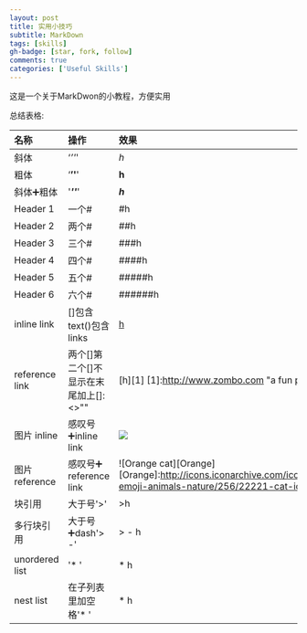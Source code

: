 ```yaml
---
layout: post
title: 实用小技巧
subtitle: MarkDown
tags: [skills]
gh-badge: [star, fork, follow]
comments: true
categories: ['Useful Skills']
---
```


这是一个关于MarkDwon的小教程，方便实用


总结表格:

| 名称 | 操作 | 效果 |
| :------ |:--- | :--- |
| 斜体 | ‘_’'_' | _h_ |
| 粗体 | ‘**’'**' | **h** |
| 斜体➕粗体 | '**_''_**' | **_h_** |
| Header 1| 一个# | #h |
| Header 2| 两个# | ##h |
| Header 3| 三个# | ###h |
| Header 4| 四个# | ####h |
| Header 5| 五个# | #####h |
| Header 6| 六个# | ######h |
| inline link|[]包含text()包含links | [h](www.google.com) |
| reference link| 两个[]第二个[]不显示在末尾加上[]:<>"" | [h][1] [1]:<http://www.zombo.com> "a fun place" |
| 图片 inline| 感叹号➕inline link | ![](https://upload.wikimedia.org/wikipedia/commons/5/56/Tiger.50.jpg) |
| 图片 reference| 感叹号➕ reference link| ![Orange cat][Orange] [Orange]:http://icons.iconarchive.com/icons/google/noto-emoji-animals-nature/256/22221-cat-icon.png |
| 块引用| 大于号'>' |>h|
| 多行块引用| 大于号➕dash'> -' |> - h|
| unordered list| '* ' |* h|
| nest list| 在子列表里加空格'* ' |* h|






